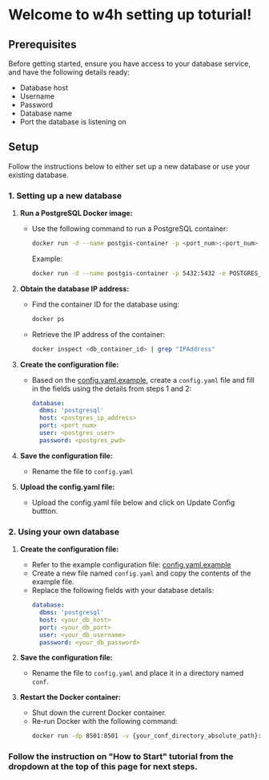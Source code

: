 # Welcome to w4h setting up toturial!

## Prerequisites
Before getting started, ensure you have access to your database service, and have the following details ready:
- Database host
- Username
- Password
- Database name
- Port the database is listening on

## Setup
Follow the instructions below to either set up a new database or use your existing database. 

### 1. Setting up a new database
1. **Run a PostgreSQL Docker image:**
   - Use the following command to run a PostgreSQL container:
     ```bash
     docker run -d --name postgis-container -p <port_num>:<port_num> -e POSTGRES_USER=<postgres_user> -e POSTGRES_PASSWORD=<postgres_pwd> postgis/postgis
     ```
     Example:
     ```bash
     docker run -d --name postgis-container -p 5432:5432 -e POSTGRES_USER=postgres -e POSTGRES_PASSWORD=postgres postgis/postgis
     ```

2. **Obtain the database IP address:**
   - Find the container ID for the database using:
     ```bash
     docker ps
     ```
   - Retrieve the IP address of the container:
     ```bash
     docker inspect <db_container_id> | grep "IPAddress"
     ```

3. **Create the configuration file:**
   - Based on the [config.yaml.example](../app/static/config.yaml.example), create a `config.yaml` file and fill in the fields using the details from steps 1 and 2:
     ```yaml
     database:
       dbms: 'postgresql'
       host: <postgres_ip_address>
       port: <port_num>
       user: <postgres_user>
       password: <postgres_pwd>
     ```
2. **Save the configuration file:**
   - Rename the file to `config.yaml`

3. **Upload the config.yaml file:**
   - Upload the config.yaml file below and click on Update Config buttton.

### 2. Using your own database
1. **Create the configuration file:**
   - Refer to the example configuration file: [config.yaml.example](../app/static/config.yaml.example)
   - Create a new file named `config.yaml` and copy the contents of the example file.
   - Replace the following fields with your database details:
     ```yaml
     database:
       dbms: 'postgresql'
       host: <your_db_host>
       port: <your_db_port>
       user: <your_db_username>
       password: <your_db_password>
     ```
2. **Save the configuration file:**
   - Rename the file to `config.yaml` and place it in a directory named `conf`.

3. **Restart the Docker container:**
   - Shut down the current Docker container.
   - Re-run Docker with the following command:
     ```bash
     docker run -dp 8501:8501 -v {your_conf_directory_absolute_path}:/app/conf uscimsc/w4h:latest
     ```

### Follow the instruction on "How to Start" tutorial from the dropdown at the top of this page for next steps.
